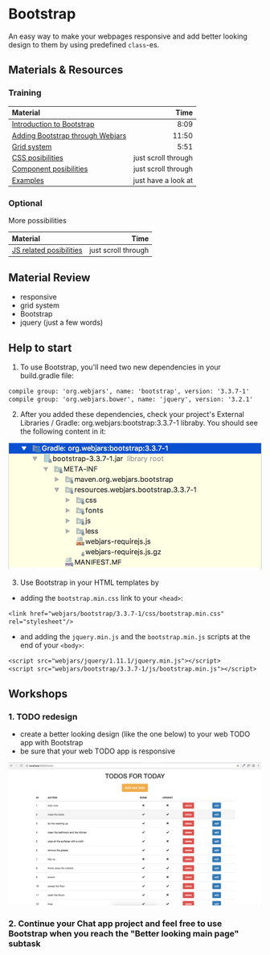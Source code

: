 # Bootstrap
An easy way to make your webpages responsive and add better looking design to them by using predefined `class`-es.

## Materials & Resources

### Training
| Material | Time |
|:---------|-----:|
|[Introduction to Bootstrap](https://www.youtube.com/watch?v=wesUO81YX0U)|8:09|
|[Adding Bootstrap through Webjars](https://www.youtube.com/watch?v=Q45c61-tHV4)|11:50|
|[Grid system](https://www.youtube.com/watch?v=c5xVxSFoyQw)|5:51|
|[CSS posibilities](http://getbootstrap.com/css/)|just scroll through|
|[Component posibilities](http://getbootstrap.com/components/)|just scroll through|
|[Examples](http://getbootstrap.com/examples/theme/#)|just have a look at|


### Optional
More possibilities

| Material | Time |
|:---------|-----:|
|[JS related posibilities](http://getbootstrap.com/javascript/)|just scroll through|


## Material Review
- responsive
- grid system
- Bootstrap
- jquery (just a few words)

## Help to start

1. To use Bootstrap, you'll need two new dependencies in your build.gradle file:
```
compile group: 'org.webjars', name: 'bootstrap', version: '3.3.7-1'
compile group: 'org.webjars.bower', name: 'jquery', version: '3.2.1'
```

2. After you added these dependencies, check your project's External Libraries / Gradle: org.webjars:bootstrap:3.3.7-1 libraby.
You should see the following content in it:
<img src="./gradle-bootstrap-webjar.png">

3. Use Bootstrap in your HTML templates by
- adding the `bootstrap.min.css` link to your `<head>`:
```
<link href="webjars/bootstrap/3.3.7-1/css/bootstrap.min.css" rel="stylesheet"/>
```
- and adding the `jquery.min.js` and the `bootstrap.min.js` scripts at the end of your `<body>`:
```
<script src="webjars/jquery/1.11.1/jquery.min.js"></script>
<script src="webjars/bootstrap/3.3.7-1/js/bootstrap.min.js"></script>
```

## Workshops
### 1. TODO redesign
- create a better looking design (like the one below) to your web TODO app with Bootstrap
- be sure that your web TODO app is responsive
<img src="./todo-bootstrap.png">

### 2. Continue your Chat app project and feel free to use Bootstrap when you reach the "Better looking main page" subtask
